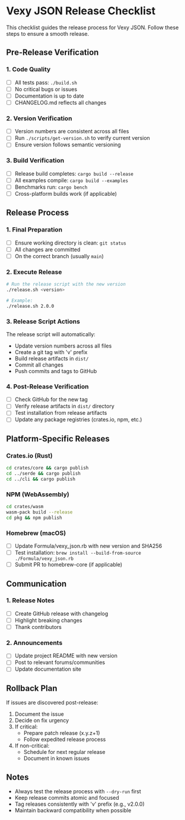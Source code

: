 # Vexy JSON Release Checklist

This checklist guides the release process for Vexy JSON. Follow these steps to ensure a smooth release.

## Pre-Release Verification

### 1. Code Quality
- [ ] All tests pass: `./build.sh`
- [ ] No critical bugs or issues
- [ ] Documentation is up to date
- [ ] CHANGELOG.md reflects all changes

### 2. Version Verification
- [ ] Version numbers are consistent across all files
- [ ] Run `./scripts/get-version.sh` to verify current version
- [ ] Ensure version follows semantic versioning

### 3. Build Verification
- [ ] Release build completes: `cargo build --release`
- [ ] All examples compile: `cargo build --examples`
- [ ] Benchmarks run: `cargo bench`
- [ ] Cross-platform builds work (if applicable)

## Release Process

### 1. Final Preparation
- [ ] Ensure working directory is clean: `git status`
- [ ] All changes are committed
- [ ] On the correct branch (usually `main`)

### 2. Execute Release
```bash
# Run the release script with the new version
./release.sh <version>

# Example:
./release.sh 2.0.0
```

### 3. Release Script Actions
The release script will automatically:
- Update version numbers across all files
- Create a git tag with 'v' prefix
- Build release artifacts in `dist/`
- Commit all changes
- Push commits and tags to GitHub

### 4. Post-Release Verification
- [ ] Check GitHub for the new tag
- [ ] Verify release artifacts in `dist/` directory
- [ ] Test installation from release artifacts
- [ ] Update any package registries (crates.io, npm, etc.)

## Platform-Specific Releases

### Crates.io (Rust)
```bash
cd crates/core && cargo publish
cd ../serde && cargo publish
cd ../cli && cargo publish
```

### NPM (WebAssembly)
```bash
cd crates/wasm
wasm-pack build --release
cd pkg && npm publish
```

### Homebrew (macOS)
- [ ] Update Formula/vexy_json.rb with new version and SHA256
- [ ] Test installation: `brew install --build-from-source ./Formula/vexy_json.rb`
- [ ] Submit PR to homebrew-core (if applicable)

## Communication

### 1. Release Notes
- [ ] Create GitHub release with changelog
- [ ] Highlight breaking changes
- [ ] Thank contributors

### 2. Announcements
- [ ] Update project README with new version
- [ ] Post to relevant forums/communities
- [ ] Update documentation site

## Rollback Plan

If issues are discovered post-release:
1. Document the issue
2. Decide on fix urgency
3. If critical:
   - Prepare patch release (x.y.z+1)
   - Follow expedited release process
4. If non-critical:
   - Schedule for next regular release
   - Document in known issues

## Notes

- Always test the release process with `--dry-run` first
- Keep release commits atomic and focused
- Tag releases consistently with 'v' prefix (e.g., v2.0.0)
- Maintain backward compatibility when possible